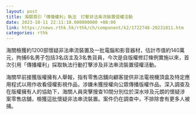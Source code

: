 ```yaml
---
layout: post
title: 海關首引「傳播權利」執法　打擊非法串流裝置侵權活動
date: 2023-10-11 22:11:18.000000000 +08:00
link: https://news.rthk.hk/rthk/ch/component/k2/1722748-20231011.htm
categories: rthk
---
```


海關檢獲約1200部懷疑非法串流裝置及一批電腦和影音器材，估計市值約140萬元，拘捕6名男子包括3名店主及3名售貨員，今次是自版權修訂條例實施以來，首次引用「傳播權利」採取執法行動打擊涉及非法串流裝置侵權活動。

海關早前接獲版權擁有人舉報，指有零售店舖向顧客提供非法電視機頂盒及特定應用程式以用作收看侵權影視作品，涉嫌未獲授權向公眾傳播版權作品。深入調查及在版權擁有人的協助下，海關人員突擊搜查10間分別位於深水埗及元朗的懷疑涉案零售店舖，檢獲這批懷疑非法串流裝置。案件仍在調查中，不排除會有更多人被捕。
